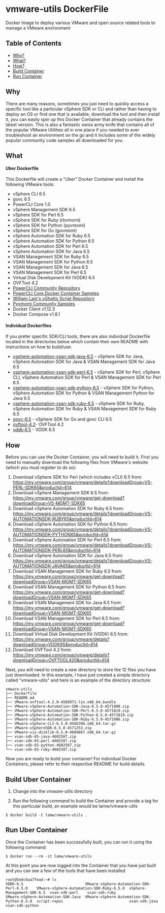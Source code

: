# vmware-utils DockerFile

Docker Image to deploy various VMware and open source related tools to manage a VMware environment

## Table of Contents

* [Why?](#why)
* [What?](#what)
* [How?](#how)
* [Build Container](#build-container)
* [Run Container](#run-container)

## Why

There are many reasons, sometimes you just need to quickly access a specific tool like a particular vSphere SDK or CLI and rather than having to deploy an OS or find one that is available, download the tool and then install it, you can easily spin up this Docker Container that already contains the latest version. This is also a fantastic swiss army knife that contains all of the popular VMware Utilities all in one place if you needed to ever troubleshoot an environment on the go and it includes some of the widely popular community code samples all downloaded for you.

## What

#### Uber Dockerfile

This Dockerfile will create a "Uber" Docker Container and install the following VMware tools:

* vSphere CLI 6.5
* govc 6.5
* PowerCLI Core 1.0
* vSphere Management SDK 6.5
* vSphere SDK for Perl 6.5
* vSphere SDK for Ruby (rbvmomi)
* vSphere SDK for Python (pyvmomi)
* vSphere SDK for Go (govmomi)
* vSphere Automation SDK for Ruby 6.5
* vSphere Automation SDK for Python 6.5
* vSphere Automation SDK for Perl 6.5
* vSphere Automation SDK for Java 6.5
* VSAN Management SDK for Ruby 6.5
* VSAN Management SDK for Python 6.5
* VSAN Management SDK for Java 6.5
* VSAN Management SDK for Perl 6.5
* Virtual Disk Development Kit (VDDK) 6.5
* OVFTool 4.2
* [PowerCLI Community Repository](https://github.com/lamw/PowerCLI-Example-Scripts/)
* [PowerCLI Core Docker Container Samples](https://github.com/lamw/powerclicore-docker-container-samples)
* [William Lam's vGhetto Script Repository](https://github.com/lamw/vghetto-scripts)
* [Pyvmomi Community Samples](https://github.com/lamw/pyvmomi-community-samples)
* Docker Client v1.12.3
* Docker Compose v1.8.1

#### Individual Dockerfiles

If you prefer specific SDK/CLI tools, there are also individual Dockerfile located in the directories below which contain their own README with instructions on how to build/use.

* [vsphere-automation-vsan-sdk-java-6.5](vsphere-automation-vsan-sdk-java-6.5) - vSphere SDK for Java, vSphere Automation SDK for Java & VSAN Management SDK for Java 6.5
* [vsphere-automation-vsan-sdk-perl-6.5](vsphere-automation-vsan-sdk-perl-6.5) - vSphere SDK for Perl, vSphere CLI, vSphere Automation SDK for Perl & VSAN Management SDK for Perl 6.5
* [vsphere-automation-vsan-sdk-python-6.5](vsphere-automation-vsan-sdk-python-6.5) - vSphere SDK for Python, vSphere Automation SDK for Python & VSAN Management Python for Java 6.5
* [vsphere-automation-vsan-sdk-ruby-6.5](vsphere-automation-vsan-sdk-ruby-6.5) - vSphere SDK for Ruby, vSphere Automation SDK for Ruby & VSAN Management SDK for Ruby 6.5
* [govc-6.5](govc-6.5) - vSphere SDK for Go and govc CLI 6.5
* [ovftool-4.2](ovftool-4.2)- OVFTool 4.2
* [vddk-6.5](vddk-6.5) - VDDK 6.5

## How

Before you can use the Docker Container, you will need to build it. First you need to manually download the following files from VMware's website (which you must register to do so):

1. Download vSphere SDK for Perl (which includes vCLI) 6.5 from: https://my.vmware.com/group/vmware/details?downloadGroup=VS-PERL-SDK65&productId=614
2. Download vSphere Management SDK 6.5 from: https://my.vmware.com/group/vmware/get-download?downloadGroup=VS-MGMT-SDK65
3. Download vSphere Automation SDK for Ruby 6.5 from: https://my.vmware.com/group/vmware/details?downloadGroup=VS-AUTOMATIONSDK-RUBY65&productId=614
4. Download vSphere Automation SDK for Python 6.5 from: https://my.vmware.com/group/vmware/details?downloadGroup=VS-AUTOMATIONSDK-PYTHON65&productId=614
5. Download vSphere Automation SDK for Perl 6.5 from: https://my.vmware.com/group/vmware/details?downloadGroup=VS-AUTOMATIONSDK-PERL65&productId=614
6. Download vSphere Automation SDK for Java 6.5 from: https://my.vmware.com/group/vmware/details?downloadGroup=VS-AUTOMATIONSDK-JAVA65&productId=614
7. Download VSAN Management SDK for Ruby 6.5 from: https://my.vmware.com/group/vmware/get-download?downloadGroup=VSAN-MGMT-SDK65
7. Download VSAN Management SDK for Python 6.5 from: https://my.vmware.com/group/vmware/get-download?downloadGroup=VSAN-MGMT-SDK65
7. Download VSAN Management SDK for Java 6.5 from: https://my.vmware.com/group/vmware/get-download?downloadGroup=VSAN-MGMT-SDK65
7. Download VSAN Management SDK for Perl 6.5 from: https://my.vmware.com/group/vmware/get-download?downloadGroup=VSAN-MGMT-SDK65
8. Download Virtual Disk Development Kit (VDDK) 6.5 from: https://my.vmware.com/group/vmware/details?downloadGroup=VDDK65&productId=614
9. Download OVFTool 4.2 from: https://my.vmware.com/group/vmware/details?downloadGroup=OVFTOOL420&productId=614

Next, you will need to create a new directory to store the 12 files you have just downloaded. In this example, I have just created a simple directory called "vmware-utils" and here is an example of the directory structure:

```
vmware-utils
├── Dockerfile
├── README.md
├── VMware-ovftool-4.2.0-4586971-lin.x86_64.bundle
├── VMware-vSphere-Automation-SDK-Java-6.5.0-4571808.zip
├── VMware-vSphere-Automation-SDK-Perl-6.5.0-4571819.zip
├── VMware-vSphere-Automation-SDK-Python-6.5.0-4571810.zip
├── VMware-vSphere-Automation-SDK-Ruby-6.5.0-4571906.zip
├── VMware-vSphere-CLI-6.5.0-4566394.x86_64.tar.gz
├── VMware-vSphereSDK-6.5.0-4571253.zip
├── VMware-vix-disklib-6.5.0-4604867.x86_64.tar.gz
├── vsan-sdk-65-java-4602587.zip
├── vsan-sdk-65-perl-4602587.zip
├── vsan-sdk-65-python-4602587.zip
└── vsan-sdk-65-ruby-4602587.zip
```

Now you are ready to build your container! For individual Docker Containers, please refer to their respective README for build details. 

## Build Uber Container

1. Change into the vmware-utils directory

2. Run the following command to build the Container and provide a tag for this particular build, an example would be lamw/vmware-utils

```console
$ docker build -t lamw/vmware-utils .
```

## Run Uber Container

Once the Container has been successfully built, you can run it using the following command:

```console
$ docker run --rm -it lamw/vmware-utils
```

At this point you are now logged into the Container that you have just built and you can see a few of the tools that have been installed

```console
root@5edc6aa7fead:~# ls
VDDK-6.5                            VMware-vSphere-Automation-SDK-Perl-6.5.0    VMware-vSphere-Automation-SDK-Ruby-6.5.0  vSphere-Management-SDK-6.5  vsan-sdk-perl    vsan-sdk-ruby
VMware-vSphere-Automation-SDK-Java  VMware-vSphere-Automation-SDK-Python-6.5.0  script-repos                              vsan-sdk-java               vsan-sdk-python
```
